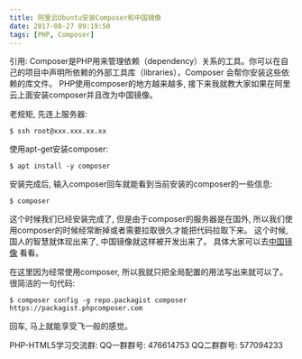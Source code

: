 ```yaml
---
title: 阿里云Ubuntu安装Composer和中国镜像
date: 2017-08-27 09:19:50
tags: [PHP, Composer]
---
```

引用: Composer是PHP用来管理依赖（dependency）关系的工具。你可以在自己的项目中声明所依赖的外部工具库（libraries），Composer 会帮你安装这些依赖的库文件。
PHP使用composer的地方越来越多, 接下来我就教大家如果在阿里云上面安装composer并且改为中国镜像。
<!-- more -->
老规矩, 先连上服务器:
```
$ ssh root@xxx.xxx.xx.xx
```
使用apt-get安装composer:
```
$ apt install -y composer
```
安装完成后, 输入composer回车就能看到当前安装的composer的一些信息:
```
$ composer
```
这个时候我们已经安装完成了, 但是由于composer的服务器是在国外, 所以我们使用composer的时候经常断掉或者需要拉取很久才能把代码拉取下来。
这个时候, 国人的智慧就体现出来了, 中国镜像就这样被开发出来了。 具体大家可以去[中国镜像](https://pkg.phpcomposer.com/) 看看。

在这里因为经常使用composer, 所以我就只把全局配置的用法写出来就可以了。
很简洁的一句代码:
```
$ composer config -g repo.packagist composer https://packagist.phpcomposer.com
```
回车, 马上就能享受飞一般的感觉。

PHP-HTML5学习交流群:
QQ一群群号: 476614753
QQ二群群号: 577094233